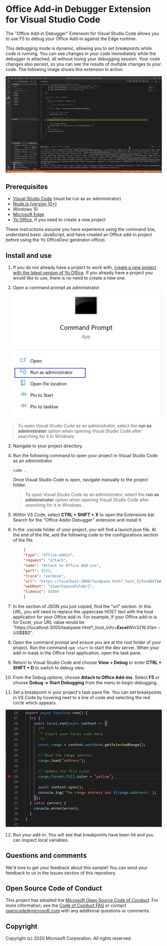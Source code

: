 # Office Add-in Debugger Extension for Visual Studio Code

The "Office Add-in Debugger" Extension for Visual Studio Code allows you to use F5 to debug your Office Add-in against the Edge runtime.

This debugging mode is dynamic, allowing you to set breakpoints while code is running. You can see changes in your code immediately while the debugger is attached, all without losing your debugging session. Your code changes also persist, so you can see the results of multiple changes to your code. The following image shows this extension in action.

![Office Add-in Debugger Extension debugging a section of Excel Add-ins](https://github.com/OfficeDev/vscode-debugger-extension-for-office-addins/blob/master/images/OfficeAddinDebugger.png?raw=true)

## Prerequisites

- [Visual Studio Code](https://code.visualstudio.com/) (must be run as an administrator)
- [Node.js (version 10+)](https://nodejs.org/)
- Windows 10
- [Microsoft Edge](https://www.microsoft.com/edge)
- [Yo Office](https://github.com/OfficeDev/generator-office), if you need to create a new project

These instructions assume you have experience using the command line, understand basic JavaScript, and have created an Office add-in project before using the Yo OfficeDev/ generator-office).

## Install and use

1. If you do not already have a project to work with, [create a new project with the latest version of Yo Office](https://docs.microsoft.com/office/dev/add-ins/quickstarts/excel-quickstart-jquery?tabs=yeomangenerator). If you already have a project you would like to use, there is no need to create a new one.

2. Open a command prompt as administrator
![Command prompt options, including "run as administrator" in Windows 10](https://github.com/OfficeDev/vscode-debugger-extension-for-office-addins/blob/master/images/CommandPromptAdmin.png?raw=true)

> To open Visual Studio Code as an administrator, select the **run as administrator** option when opening Visual Studio Code after searching for it in Windows.

3. Navigate to your project directory.

4. Run the following command to open your project in Visual Studio Code as an administrator
	```command&nbsp;line
	code .
	```
    Once Visual Studio Code is open, navigate manually to the project folder.

	> To open Visual Studio Code as an administrator, select the **run as administrator** option when opening Visual Studio Code after searching for it in Windows.

5. Within VS Code, select **CTRL + SHIFT + X** to open the Extensions bar. Search for the "Office Addin Debugger" extension and install it.

6. In the .vscode folder of your project, you will find a launch.json file. At the end of the file, add the following code to the configurations section of the file.

```JSON
	    {
	    "type": "office-addin",
	    "request": "attach",
	    "name": "Attach to Office Add-ins",
	    "port": 9222,
	    "trace": "verbose",
	    "url": "https://localhost:3000/taskpane.html?_host_Info=HOST$Win32$16.01$en-US$$$$0",
	    "webRoot": "${workspaceFolder}",
	    "timeout": 45000
	    }
```

7. In the section of JSON you just copied, find the "url" section. In this URL, you will need to replace the uppercase HOST text with the host application for your Office add-in. For example, if your Office add-in is for Excel, your URL value would be "https://localhost:3000/taskpane.html?_host_Info=<strong>Excel</strong>$Win32$16.01$en-US$$$$0".

8. Open the command prompt and ensure you are at the root folder of your project. Run the command `npm start` to start the dev server. When your add-in loads in the Office host application, open the task pane.

9. Return to Visual Studio Code and choose **View > Debug** or enter **CTRL + SHIFT + D** to switch to debug view.

10. From the Debug options, choose **Attach to Office Add-ins**. Select **F5** or choose **Debug -> Start Debugging** from the menu to begin debugging.

11. Set a breakpoint in your project's task pane file. You can set breakpoints in VS Code by hovering next to a line of code and selecting the red circle which appears.

![A red circle appears on a line of code in VS Code](https://github.com/OfficeDev/vscode-debugger-extension-for-office-addins/blob/master/images/breakpoint.png?raw=true)

12. Run your add-in. You will see that breakpoints have been hit and you can inspect local variables.

## Questions and comments
We'd love to get your feedback about this sample! You can send your feedback to us in the Issues section of this repository.

## Open Source Code of Conduct
This project has adopted the [Microsoft Open Source Code of Conduct](https://opensource.microsoft.com/codeofconduct/). For more information, see the [Code of Conduct FAQ](https://opensource.microsoft.com/codeofconduct/faq/) or contact [opencode@microsoft.com](mailto:opencode@microsoft.com) with any additional questions or comments.

## Copyright

Copyright (c) 2020 Microsoft Corporation. All rights reserved.
